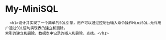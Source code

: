 # My-MiniSQL
      <h1>设计并实现了一个简单的SQL引擎，用户可以通过控制台输入命令操作MiniSQL.允许用户通过SQL语句实现表的建立和删除，
    索引的建立和删除，数据表中记录的插入和删除，查找。</h1>
